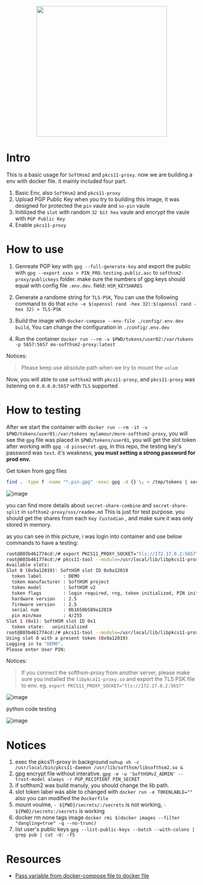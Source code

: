 

<p align="center">
  <img src="https://user-images.githubusercontent.com/12653147/99629727-75269300-2a73-11eb-8dce-16550c9ee1ce.png"  width=345/>
</p>



# Intro

This is a basic usage for `SoftHsm2` and `pkcs11-proxy`. now we are building a env with docker file. it mainly included four part.
1. Basic Env, also `SoftHsm2` and `pkcs11-proxy` 
2. Upload PGP Public Key when you try to building this image, it was designed for protected the `pin` vaule and `so-pin` vaule
3. Initilized the `slot` with random `32 bit hex` vaule and encrypt the vaule with `PGP Public Key`
4. Enable `pkcs11-proxy`


# How to use

1. Genreate PGP key with `gpg --full-generate-key` and export the public with `gpg --export xxxx > PIN_PRO.testing.public.asc` to `softhsm2-proxy/publickeys` folder.   make sure the numbers of gpg keys should equal with config file `.env.dev`. field: `HSM_KEYSHARES`

2. Generate a randome string for `TLS-PSK`,  You can use the following command to do that `echo -e $(openssl rand -hex 32):$(openssl rand -hex 32) > TLS-PSK`

3. Build the image with `docker-compose --env-file ./config/.env.dev build`, You can change the configuration in `./config/.env.dev`

4. Run the container `docker run --rm -v $PWD/tokens/user02:/var/tokens -p 5657:5657 mo-softhsm2-proxy:latest`

Notices:
>  Please keep use absolute path when we try to mount the `volum`

Now, you will able to use `softhsm2` with `pkcs11-proxy`, and `pkcs11-proxy` was listening on `0.0.0.0:5657` with `TLS` supported

# How to testing

After we start the container with `docker run --rm -it -v $PWD/tokens/user01:/var/tokens mylamour/more-softhsm2-proxy`, you will see the `gpg` file was placed in `$PWD/tokens/user01`, you will get the slot token after working with `gpg -d pinsecret.gpg`, in this repo, the testing key's password was `test`. it's weakness, **you must setting a strong password for prod env.**

Get token from gpg files 
```bash
find . -type f -name "*.pin.gpg" -exec gpg -d {} \; > /tmp/tokens | secret-share-combine 
```

![image](https://user-images.githubusercontent.com/12653147/100181707-da680180-2f15-11eb-8978-fd768375360f.png)


you can find more details about `secret-share-combine` and `secret-share-split` in `softhsm2-proxy/sss/readme.md`
This is just for test purpose. you should get the shares from each `Key Custodian` , and make sure it was only stored in memory.

as you can see in this picture, i was login into container and use below commands to have a testing:
```bash
root@803b461774cd:/# export PKCS11_PROXY_SOCKET="tls://172.17.0.2:5657"
root@803b461774cd:/# pkcs11-tool --module=/usr/local/lib/libpkcs11-proxy.so -L
Available slots:
Slot 0 (0x9a12019): SoftHSM slot ID 0x9a12019
  token label        : DEMO
  token manufacturer : SoftHSM project
  token model        : SoftHSM v2
  token flags        : login required, rng, token initialized, PIN initialized, other flags=0x20
  hardware version   : 2.5
  firmware version   : 2.5
  serial num         : 0b1650b589a12019
  pin min/max        : 4/255
Slot 1 (0x1): SoftHSM slot ID 0x1
  token state:   uninitialized
root@803b461774cd:/# pkcs11-tool --module=/usr/local/lib/libpkcs11-proxy.so -O -l
Using slot 0 with a present token (0x9a12019)
Logging in to "DEMO".
Please enter User PIN:
```

Notices:
> If you connect the softhsm-proxy from another server, please make sure you installed the `libpkca11-proxy.so` and export the TLS PSK file to env. eg. `export PKCS11_PROXY_SOCKET="tls://172.17.0.2:5657"`

![image](https://user-images.githubusercontent.com/12653147/99552255-c1cc8880-29f7-11eb-8bb3-d44c88926be8.png)


python code testing

![image](https://user-images.githubusercontent.com/12653147/100539438-6c9f3b00-3271-11eb-9153-ee2a92fbf3b4.png)


# Notices

1. exec the pkcs11-proxy in background
`nohup sh -c /usr/local/bin/pkcs11-daemon /usr/lib/softhsm/libsofthsm2.so &`
2. gpg encrypt file without interative.
    `gpg -e -u 'SoftHSMv2_ADMIN' --trust-model always -r PGP_RECIPIENT PIN_SECRET`
3. if softhsm2 was build manuly, you should change the lib path.
4. slot token label was able to changed with `docker run -e TOKENLABLE=""` also you can modified the `Dockerfile`
5. mount voulme,  `- ${PWD}/secrets/:/secrets` is not working, `- ${PWD}/secrets:/secrets` is working
6. docker rm none tags image `docker rmi $(docker images --filter "dangling=true" -q --no-trunc)`
7. list user's public keys `gpg --list-public-keys --batch --with-colons | grep pub | cut -d: -f5`

# Resources
* [Pass variable from docker-compose file to docker file](https://github.com/docker/compose/issues/5600)
